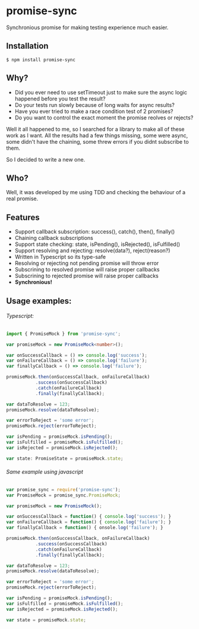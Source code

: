 # promise-sync
Synchronious promise for making testing experience much easier.

## Installation
```
$ npm install promise-sync
```

## Why?
- Did you ever need to use setTimeout just to make sure the async logic
happened before you test the result?
- Do your tests run slowly because of long waits for async results?
- Have you ever tried to make a race condition test of 2 promises?
- Do you want to control the exact moment the promise reolves or rejects?

Well it all happened to me, so I searched for a library to make all of these
work as I want. All the results had a few things missing, some were async,
some didn't have the chaining, some threw errors if you didnt subscribe to them.

So I decided to write a new one.

## Who?
Well, it was developed by me using TDD and checking the behaviour of a real promise.

## Features
- Support callback subscription: success(), catch(), then(), finally()
- Chaining callback subscriptions
- Support state checking: state, isPending(), isRejected(), isFulfilled()
- Support resolving and rejecting: resolve(data?), reject(reason?)
- Written in Typescript so its type-safe
- Resolving or rejecting not pending promise will throw error
- Subscrining to resolved promise will raise proper callbacks
- Subscrining to rejected promise will raise proper callbacks
- **Synchronious!**

## Usage examples:

###### Typescript:
```typescript
import { PromiseMock } from 'promise-sync';

var promiseMock = new PromiseMock<number>();

var onSuccessCallback = () => console.log('success');
var onFailureCallback = () => console.log('failure');
var finallyCallback = () => console.log('failure');

promiseMock.then(onSuccessCallback, onFailureCallback)
           .success(onSuccessCallback)
           .catch(onFailureCallback)
           .finally(finallyCallback);

var dataToResolve = 123;
promiseMock.resolve(dataToResolve);

var errorToReject = 'some error';
promiseMock.reject(errorToReject);

var isPending = promiseMock.isPending();
var isFulfilled = promiseMock.isFulfilled();
var isRejected = promiseMock.isRejected();

var state: PromiseState = promiseMock.state;
```

###### Same example using javascript
```javascript
var promise_sync = require('promise-sync');
var PromiseMock = promise_sync.PromiseMock;

var promiseMock = new PromiseMock();

var onSuccessCallback = function() { console.log('success'); }
var onFailureCallback = function() { console.log('failure'); }
var finallyCallback = function() { onsole.log('failure'); }

promiseMock.then(onSuccessCallback, onFailureCallback)
           .success(onSuccessCallback)
           .catch(onFailureCallback)
           .finally(finallyCallback);

var dataToResolve = 123;
promiseMock.resolve(dataToResolve);

var errorToReject = 'some error';
promiseMock.reject(errorToReject);

var isPending = promiseMock.isPending();
var isFulfilled = promiseMock.isFulfilled();
var isRejected = promiseMock.isRejected();

var state = promiseMock.state;
```
